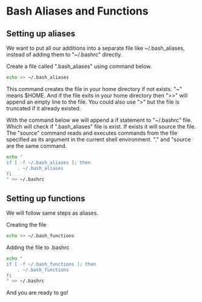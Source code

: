 # Bash Aliases and Functions

## Setting up aliases

We want to put all our additions into a separate file like ~/.bash_aliases, instead of adding them to "~/.bashrc" directly.

Create a file called ".bash_aliases" using command below.

```bash
echo >> ~/.bash_aliases
```

This command creates the file in your home directory if not exists. "~" means $HOME. And if the file exits in your home directory then ">>" will append an empty line to the file. You could also use ">" but the file is truncated if it already existed.

With the command below we will append a if statement to "~/.bashrc" file. Which will check if ".bash_aliases" file is exist. If exists it will source the file. The "source" command reads and executes commands from the file specified as its argument in the current shell environment. "." and "source are the same command.

```bash
echo "
if [ -f ~/.bash_aliases ]; then
    . ~/.bash_aliases
fi
" >> ~/.bashrc
```

## Setting up functions

We will follow same steps as aliases.

Creating the file

```bash
echo >> ~/.bash_functions
```

Adding the file to .bashrc

```bash
echo "
if [ -f ~/.bash_functions ]; then
    . ~/.bash_functions
fi
" >> ~/.bashrc
```

And you are ready to go!
